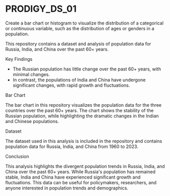 # PRODIGY_DS_01
Create a bar chart or histogram to visualize the distribution of a categorical or continuous variable, such as the distribution of ages or genders in a population.


This repository contains a dataset and analysis of population data for Russia, India, and China over the past 60+ years.

Key Findings

- The Russian population has little change over the past 60+ years, with minimal changes.
- In contrast, the populations of India and China have undergone significant changes, with rapid growth and fluctuations.

Bar Chart

The bar chart in this repository visualizes the population data for the three countries over the past 60+ years. The chart shows the stability of the Russian population, while highlighting the dramatic changes in the Indian and Chinese populations.

Dataset

The dataset used in this analysis is included in the repository and contains population data for Russia, India, and China from 1960 to 2023.

Conclusion

This analysis highlights the divergent population trends in Russia, India, and China over the past 60+ years. While Russia's population has remained stable, India and China have experienced significant growth and fluctuations. This data can be useful for policymakers, researchers, and anyone interested in population trends and demographics.

